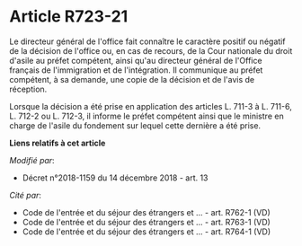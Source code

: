 # Article R723-21

Le directeur général de l'office fait connaître le caractère positif ou négatif de la décision de l'office ou, en cas de
recours, de la Cour nationale du droit d'asile au préfet compétent, ainsi qu'au directeur général de l'Office français de
l'immigration et de l'intégration. Il communique au préfet compétent, à sa demande, une copie de la décision et de l'avis de
réception.

Lorsque la décision a été prise en application des articles L. 711-3 à L. 711-6, L. 712-2 ou L. 712-3, il informe le préfet
compétent ainsi que le ministre en charge de l'asile du fondement sur lequel cette dernière a été prise.

**Liens relatifs à cet article**

_Modifié par_:

  - Décret n°2018-1159 du 14 décembre 2018 - art. 13

_Cité par_:

  - Code de l'entrée et du séjour des étrangers et ... - art. R762-1 (VD)
  - Code de l'entrée et du séjour des étrangers et ... - art. R763-1 (VD)
  - Code de l'entrée et du séjour des étrangers et ... - art. R764-1 (VD)
